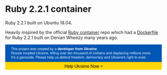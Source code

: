 # Ruby 2.2.1 container

Ruby 2.2.1 built on Ubuntu 18.04.


Heavily inspired by the official [Ruby container](https://github.com/docker-library/ruby)
repo which had a [Dockerfile](https://github.com/docker-library/ruby/blob/90c4e3be58d565007c518d311d4bd05086a1638c/2.2/wheezy/Dockerfile)
for Ruby 2.2.1 built on Denian Wheezy many years ago.

[![Stand With Ukraine](https://raw.githubusercontent.com/vshymanskyy/StandWithUkraine/main/banner-direct-single.svg)](https://stand-with-ukraine.pp.ua)